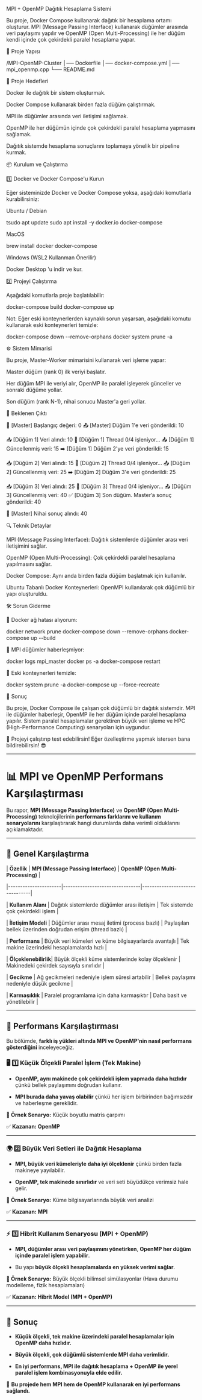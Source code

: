 MPI + OpenMP Dağıtık Hesaplama Sistemi

Bu proje, Docker Compose kullanarak dağıtık bir hesaplama ortamı oluşturur. MPI (Message Passing Interface) kullanarak düğümler arasında veri paylaşımı yapılır ve OpenMP (Open Multi-Processing) ile her düğüm kendi içinde çok çekirdekli paralel hesaplama yapar.

🚀 Proje Yapısı

/MPI-OpenMP-Cluster
│── Dockerfile
│── docker-compose.yml
│── mpi_openmp.cpp
└── README.md

🎯 Proje Hedefleri

Docker ile dağıtık bir sistem oluşturmak.

Docker Compose kullanarak birden fazla düğüm çalıştırmak.

MPI ile düğümler arasında veri iletişimi sağlamak.

OpenMP ile her düğümün içinde çok çekirdekli paralel hesaplama yapmasını sağlamak.

Dağıtık sistemde hesaplama sonuçlarını toplamaya yönelik bir pipeline kurmak.

📦 Kurulum ve Çalıştırma

1️⃣ Docker ve Docker Compose'u Kurun

Eğer sisteminizde Docker ve Docker Compose yoksa, aşağıdaki komutlarla kurabilirsiniz:

Ubuntu / Debian

tsudo apt update
sudo apt install -y docker.io docker-compose

MacOS

brew install docker docker-compose

Windows (WSL2 Kullanman Önerilir)

Docker Desktop 'u indir ve kur.

2️⃣ Projeyi Çalıştırma

Aşağıdaki komutlarla proje başlatılabilir:

docker-compose build
docker-compose up

Not: Eğer eski konteynerlerden kaynaklı sorun yaşarsan, aşağıdaki komutu kullanarak eski konteynerleri temizle:

docker-compose down --remove-orphans
docker system prune -a

⚙️ Sistem Mimarisi

Bu proje, Master-Worker mimarisini kullanarak veri işleme yapar:

Master düğüm (rank 0) ilk veriyi başlatır.

Her düğüm MPI ile veriyi alır, OpenMP ile paralel işleyerek günceller ve sonraki düğüme yollar.

Son düğüm (rank N-1), nihai sonucu Master'a geri yollar.

📜 Beklenen Çıktı

🎯 [Master] Başlangıç değeri: 0
📤 [Master] Düğüm 1'e veri gönderildi: 10

📥 [Düğüm 1] Veri alındı: 10
🔄 [Düğüm 1] Thread 0/4 işleniyor...
📤 [Düğüm 1] Güncellenmiş veri: 15
➡️ [Düğüm 1] Düğüm 2'ye veri gönderildi: 15

📥 [Düğüm 2] Veri alındı: 15
🔄 [Düğüm 2] Thread 0/4 işleniyor...
📤 [Düğüm 2] Güncellenmiş veri: 25
➡️ [Düğüm 2] Düğüm 3'e veri gönderildi: 25

📥 [Düğüm 3] Veri alındı: 25
🔄 [Düğüm 3] Thread 0/4 işleniyor...
📤 [Düğüm 3] Güncellenmiş veri: 40
✅ [Düğüm 3] Son düğüm. Master’a sonuç gönderildi: 40

🏁 [Master] Nihai sonuç alındı: 40

🔍 Teknik Detaylar

MPI (Message Passing Interface): Dağıtık sistemlerde düğümler arası veri iletişimini sağlar.

OpenMP (Open Multi-Processing): Çok çekirdekli paralel hesaplama yapılmasını sağlar.

Docker Compose: Aynı anda birden fazla düğüm başlatmak için kullanılır.

Ubuntu Tabanlı Docker Konteynerleri: OpenMPI kullanılarak çok düğümlü bir yapı oluşturuldu.

🛠 Sorun Giderme

🔹 Docker ağ hatası alıyorum:

docker network prune
docker-compose down --remove-orphans
docker-compose up --build

🔹 MPI düğümler haberleşmiyor:

docker logs mpi_master
docker ps -a
docker-compose restart

🔹 Eski konteynerleri temizle:

docker system prune -a
docker-compose up --force-recreate

📌 Sonuç

Bu proje, Docker Compose ile çalışan çok düğümlü bir dağıtık sistemdir. MPI ile düğümler haberleşir, OpenMP ile her düğüm içinde paralel hesaplama yapılır. Sistem paralel hesaplamalar gerektiren büyük veri işleme ve HPC (High-Performance Computing) senaryoları için uygundur.

🚀 Projeyi çalıştırıp test edebilirsin! Eğer özelleştirme yapmak istersen bana bildirebilirsin! 😎



---



# 📊 MPI ve OpenMP Performans Karşılaştırması



Bu rapor, **MPI (Message Passing Interface)** ve **OpenMP (Open Multi-Processing)** teknolojilerinin **performans farklarını ve kullanım senaryolarını** karşılaştırarak hangi durumlarda daha verimli olduklarını açıklamaktadır.



---



## 📌 Genel Karşılaştırma



| **Özellik**          | **MPI (Message Passing Interface)** | **OpenMP (Open Multi-Processing)** |

|----------------------|--------------------------------|--------------------------------|

| **Kullanım Alanı**   | Dağıtık sistemlerde düğümler arası iletişim | Tek sistemde çok çekirdekli işlem |

| **İletişim Modeli**  | Düğümler arası mesaj iletimi (process bazlı) | Paylaşılan bellek üzerinden doğrudan erişim (thread bazlı) |

| **Performans**       | Büyük veri kümeleri ve küme bilgisayarlarda avantajlı | Tek makine üzerindeki hesaplamalarda hızlı |

| **Ölçeklenebilirlik**| Büyük ölçekli küme sistemlerinde kolay ölçeklenir | Makinedeki çekirdek sayısıyla sınırlıdır |

| **Gecikme**          | Ağ gecikmeleri nedeniyle işlem süresi artabilir | Bellek paylaşımı nedeniyle düşük gecikme |

| **Karmaşıklık**      | Paralel programlama için daha karmaşıktır | Daha basit ve yönetilebilir |



---



## 📌 Performans Karşılaştırması



Bu bölümde, **farklı iş yükleri altında MPI ve OpenMP'nin nasıl performans gösterdiğini** inceleyeceğiz.



### 🖥️ 1️⃣ Küçük Ölçekli Paralel İşlem (Tek Makine)

- **OpenMP, aynı makinede çok çekirdekli işlem yapmada daha hızlıdır** çünkü bellek paylaşımını doğrudan kullanır.

- **MPI burada daha yavaş olabilir** çünkü her işlem birbirinden bağımsızdır ve haberleşme gereklidir.



**🔹 Örnek Senaryo:** Küçük boyutlu matris çarpımı  

✅ **Kazanan: OpenMP**



---



### 🌍 2️⃣ Büyük Veri Setleri ile Dağıtık Hesaplama

- **MPI, büyük veri kümeleriyle daha iyi ölçeklenir** çünkü birden fazla makineye yayılabilir.

- **OpenMP, tek makinede sınırlıdır** ve veri seti büyüdükçe verimsiz hale gelir.



**🔹 Örnek Senaryo:** Küme bilgisayarlarında büyük veri analizi  

✅ **Kazanan: MPI**



---



### ⚡ 3️⃣ Hibrit Kullanım Senaryosu (MPI + OpenMP)

- **MPI, düğümler arası veri paylaşımını yönetirken**, **OpenMP her düğüm içinde paralel işlem yapabilir**.

- Bu yapı **büyük ölçekli hesaplamalarda en yüksek verimi sağlar**.



**🔹 Örnek Senaryo:** Büyük ölçekli bilimsel simülasyonlar (Hava durumu modelleme, fizik hesaplamaları)  

✅ **Kazanan: Hibrit Model (MPI + OpenMP)**



---



## 📌 Sonuç



- **Küçük ölçekli, tek makine üzerindeki paralel hesaplamalar için OpenMP daha hızlıdır.**

- **Büyük ölçekli, çok düğümlü sistemlerde MPI daha verimlidir.**

- **En iyi performans, MPI ile dağıtık hesaplama + OpenMP ile yerel paralel işlem kombinasyonuyla elde edilir.**



🚀 **Bu projede hem MPI hem de OpenMP kullanarak en iyi performans sağlandı.**

